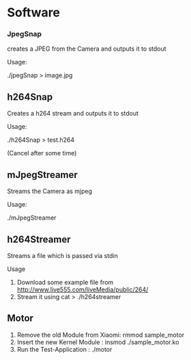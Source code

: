 # Software


### JpegSnap
creates a JPEG from the Camera and outputs it to stdout

Usage:

./jpegSnap > image.jpg

## h264Snap 

Creates a h264 stream and outputs it to stdout

Usage:

./h264Snap > test.h264

(Cancel after some time)

## mJpegStreamer

Streams the Camera as mjpeg

Usage:

./mJpegStreamer


## h264Streamer

Streams a file which is passed via stdin

Usage
1. Download some example file from http://www.live555.com/liveMedia/public/264/
2. Stream it using cat <file> > ./h264streamer 

## Motor

1. Remove the old Module from Xiaomi: rmmod sample_motor
2. Insert the new Kernel Module : insmod ./sample_motor.ko
3. Run the Test-Application : ./motor

